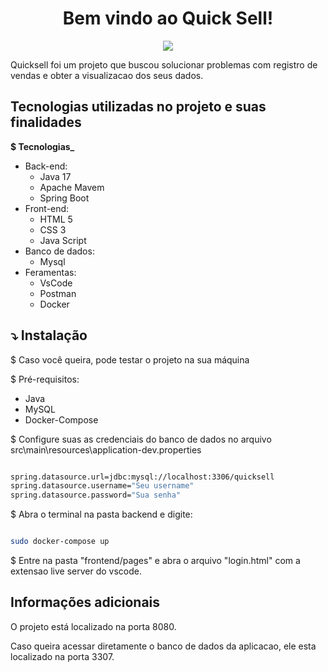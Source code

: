<h1 align="center">Bem vindo ao Quick Sell!</h1>
<p align="center">
<img src=https://github.com/JoaoReis-code/quicksell/assets/112270415/fde3d092-6aa2-4ed0-b48f-3e4334909639>
</p>
<p display="inline-block">
 
</p>

Quicksell foi um projeto que buscou solucionar problemas com registro de vendas e obter a visualizacao dos seus dados.

## Tecnologias utilizadas no projeto e suas finalidades

**$ Tecnologias_**
- Back-end:
   - Java 17
   - Apache Mavem
   - Spring Boot
- Front-end:
   - HTML 5
   - CSS 3
   - Java Script
- Banco de dados:
   - Mysql
- Feramentas:
   - VsCode
   - Postman
   - Docker

## ⤵ Instalação
$ Caso você queira, pode testar o projeto na sua máquina

$ Pré-requisitos:
  - Java
  - MySQL
  - Docker-Compose

$ Configure suas as credenciais do banco de dados no arquivo src\main\resources\application-dev.properties

```sh

spring.datasource.url=jdbc:mysql://localhost:3306/quicksell
spring.datasource.username="Seu username"
spring.datasource.password="Sua senha"

```

$ Abra o terminal na pasta backend e digite:
 
```sh

sudo docker-compose up

```

$ Entre na pasta "frontend/pages" e abra o arquivo "login.html" com a extensao live server do vscode.

## Informações adicionais 

O projeto está localizado na porta 8080.

Caso queira acessar diretamente o banco de dados da aplicacao, ele esta localizado na porta 3307.
